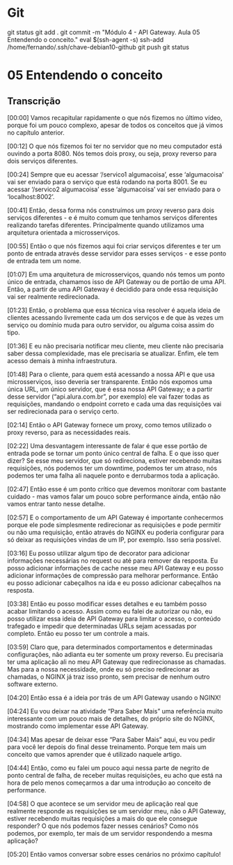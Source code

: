 
# #####################################################################################################################################################
# #####################################################################################################################################################
# #####################################################################################################################################################
# #####################################################################################################################################################
# Git

git status
git add .
git commit -m "Módulo 4 - API Gateway. Aula 05 Entendendo o conceito."
eval $(ssh-agent -s)
ssh-add /home/fernando/.ssh/chave-debian10-github
git push
git status



# #####################################################################################################################################################
# #####################################################################################################################################################
# #####################################################################################################################################################
# #####################################################################################################################################################
# 05 Entendendo o conceito

## Transcrição
[00:00] Vamos recapitular rapidamente o que nós fizemos no último vídeo, porque foi um pouco complexo, apesar de todos os conceitos que já vimos no capítulo anterior.

[00:12] O que nós fizemos foi ter no servidor que no meu computador está ouvindo a porta 8080. Nós temos dois proxy, ou seja, proxy reverso para dois serviços diferentes.

[00:24] Sempre que eu acessar ‘/servico1 algumacoisa’, esse ‘algumacoisa’ vai ser enviado para o serviço que está rodando na porta 8001. Se eu acessar ‘/servico2 algumacoisa’ esse ‘algumacoisa’ vai ser enviado para o ‘localhost:8002’.

[00:41] Então, dessa forma nós construímos um proxy reverso para dois serviços diferentes - e é muito comum que tenhamos serviços diferentes realizando tarefas diferentes. Principalmente quando utilizamos uma arquitetura orientada a microsserviços.

[00:55] Então o que nós fizemos aqui foi criar serviços diferentes e ter um ponto de entrada através desse servidor para esses serviços - e esse ponto de entrada tem um nome.

[01:07] Em uma arquitetura de microsserviços, quando nós temos um ponto único de entrada, chamamos isso de API Gateway ou de portão de uma API. Então, a partir de uma API Gateway é decidido para onde essa requisição vai ser realmente redirecionada.

[01:23] Então, o problema que essa técnica visa resolver é aquela ideia de clientes acessando livremente cada um dos serviços e de que às vezes um serviço ou domínio muda para outro servidor, ou alguma coisa assim do tipo.

[01:36] E eu não precisaria notificar meu cliente, meu cliente não precisaria saber dessa complexidade, mas ele precisaria se atualizar. Enfim, ele tem acesso demais à minha infraestrutura.

[01:48] Para o cliente, para quem está acessando a nossa API e que usa microsserviços, isso deveria ser transparente. Então nós expomos uma única URL, um único servidor, que é essa nossa API Gateway; e a partir desse servidor (“api.alura.com.br”, por exemplo) ele vai fazer todas as requisições, mandando o endpoint correto e cada uma das requisições vai ser redirecionada para o serviço certo.

[02:14] Então o API Gateway fornece um proxy, como temos utilizado o proxy reverso, para as necessidades reais.

[02:22] Uma desvantagem interessante de falar é que esse portão de entrada pode se tornar um ponto único central de falha. E o que isso quer dizer? Se esse meu servidor, que só redireciona, estiver recebendo muitas requisições, nós podemos ter um downtime, podemos ter um atraso, nós podemos ter uma falha ali naquele ponto e derrubarmos toda a aplicação.

[02:47] Então esse é um ponto crítico que devemos monitorar com bastante cuidado - mas vamos falar um pouco sobre performance ainda, então não vamos entrar tanto nesse detalhe.

[02:57] E o comportamento de um API Gateway é importante conhecermos porque ele pode simplesmente redirecionar as requisições e pode permitir ou não uma requisição, então através do NGINX eu poderia configurar para só deixar as requisições vindas de um IP, por exemplo. Isso seria possível.

[03:16] Eu posso utilizar algum tipo de decorator para adicionar informações necessárias no request ou até para remover da resposta. Eu posso adicionar informações de cache nesse meu API Gateway e eu posso adicionar informações de compressão para melhorar performance. Então eu posso adicionar cabeçalhos na ida e eu posso adicionar cabeçalhos na resposta.

[03:38] Então eu posso modificar esses detalhes e eu também posso acabar limitando o acesso. Assim como eu falei de autorizar ou não, eu posso utilizar essa ideia de API Gateway para limitar o acesso, o conteúdo trafegado e impedir que determinadas URLs sejam acessadas por completo. Então eu posso ter um controle a mais.

[03:59] Claro que, para determinados comportamentos e determinadas configurações, não adianta eu ter somente um proxy reverso. Eu precisaria ter uma aplicação ali no meu API Gateway que redirecionasse as chamadas. Mas para a nossa necessidade, onde eu só preciso redirecionar as chamadas, o NGINX já traz isso pronto, sem precisar de nenhum outro software externo.

[04:20] Então essa é a ideia por trás de um API Gateway usando o NGINX!

[04:24] Eu vou deixar na atividade “Para Saber Mais” uma referência muito interessante com um pouco mais de detalhes, do próprio site do NGINX, mostrando como implementar esse API Gateway.

[04:34] Mas apesar de deixar esse “Para Saber Mais” aqui, eu vou pedir para você ler depois do final desse treinamento. Porque tem mais um conceito que vamos aprender que é utilizado naquele artigo.

[04:44] Então, como eu falei um pouco aqui nessa parte de negrito de ponto central de falha, de receber muitas requisições, eu acho que está na hora de pelo menos começarmos a dar uma introdução ao conceito de performance.

[04:58] O que acontece se um servidor meu de aplicação real que realmente responde as requisições se um servidor meu, não o API Gateway, estiver recebendo muitas requisições a mais do que ele consegue responder? O que nós podemos fazer nesses cenários? Como nós podemos, por exemplo, ter mais de um servidor respondendo a mesma aplicação?

[05:20] Então vamos conversar sobre esses cenários no próximo capítulo!